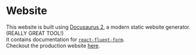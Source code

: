 # Website

This website is built using [Docusaurus 2](https://v2.docusaurus.io/), a modern static website generator. (REALLY GREAT TOOL!)  
It contains documentation for [`react-fluent-form`](https://github.com/ysfaran/react-fluent-form).  
Checkout the production website [here](https://ysfaran.github.io/react-fluent-form-docs/).
